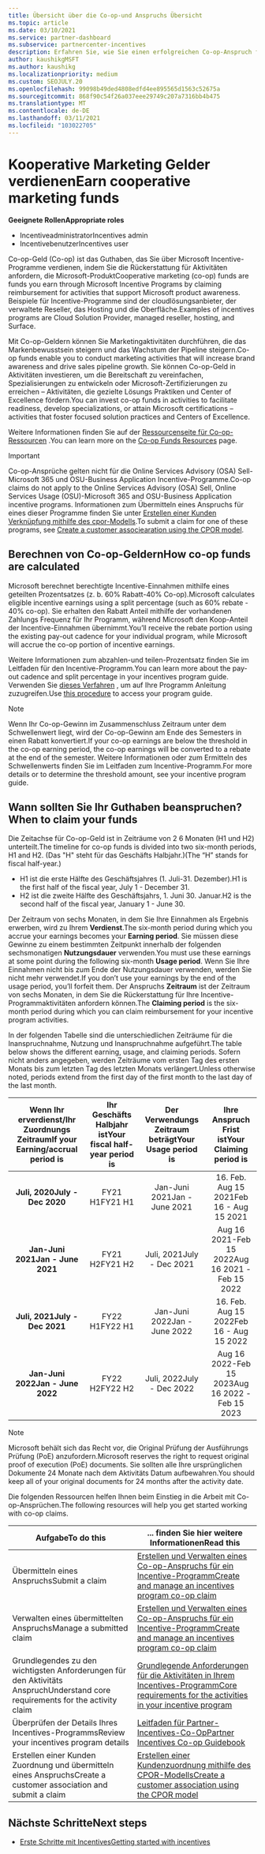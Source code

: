 ```yaml
---
title: Übersicht über die Co-op-und Anspruchs Übersicht
ms.topic: article
ms.date: 03/10/2021
ms.service: partner-dashboard
ms.subservice: partnercenter-incentives
description: Erfahren Sie, wie Sie einen erfolgreichen Co-op-Anspruch für ihre Anreize übermitteln, indem Sie die richtige Dokumentation, Rechnungen, Anweisungen und den Ausführungs Nachweis organisieren.
author: kaushikgMSFT
ms.author: kaushikg
ms.localizationpriority: medium
ms.custom: SEOJULY.20
ms.openlocfilehash: 99098b49ded4808edfd4ee895565d1563c52675a
ms.sourcegitcommit: 868f90c54f26a037eee29749c207a7316bb4b475
ms.translationtype: MT
ms.contentlocale: de-DE
ms.lasthandoff: 03/11/2021
ms.locfileid: "103022705"
---
```

# <a name="earn-cooperative-marketing-funds"></a><span data-ttu-id="aaa5b-103">Kooperative Marketing Gelder verdienen</span><span class="sxs-lookup"><span data-stu-id="aaa5b-103">Earn cooperative marketing funds</span></span>

<span data-ttu-id="aaa5b-104">**Geeignete Rollen**</span><span class="sxs-lookup"><span data-stu-id="aaa5b-104">**Appropriate roles**</span></span>

- <span data-ttu-id="aaa5b-105">Incentiveadministrator</span><span class="sxs-lookup"><span data-stu-id="aaa5b-105">Incentives admin</span></span>
- <span data-ttu-id="aaa5b-106">Incentivebenutzer</span><span class="sxs-lookup"><span data-stu-id="aaa5b-106">Incentives user</span></span>

<span data-ttu-id="aaa5b-107">Co-op-Geld (Co-op) ist das Guthaben, das Sie über Microsoft Incentive-Programme verdienen, indem Sie die Rückerstattung für Aktivitäten anfordern, die Microsoft-Produkt</span><span class="sxs-lookup"><span data-stu-id="aaa5b-107">Cooperative marketing (co-op) funds are funds you earn through Microsoft Incentive Programs by claiming reimbursement for activities that support Microsoft product awareness.</span></span> <span data-ttu-id="aaa5b-108">Beispiele für Incentive-Programme sind der cloudlösungsanbieter, der verwaltete Reseller, das Hosting und die Oberfläche.</span><span class="sxs-lookup"><span data-stu-id="aaa5b-108">Examples of incentives programs are Cloud Solution Provider, managed reseller, hosting, and Surface.</span></span>

<span data-ttu-id="aaa5b-109">Mit Co-op-Geldern können Sie Marketingaktivitäten durchführen, die das Markenbewusstsein steigern und das Wachstum der Pipeline steigern.</span><span class="sxs-lookup"><span data-stu-id="aaa5b-109">Co-op funds enable you to conduct marketing activities that will increase brand awareness and drive sales pipeline growth.</span></span> <span data-ttu-id="aaa5b-110">Sie können Co-op-Geld in Aktivitäten investieren, um die Bereitschaft zu vereinfachen, Spezialisierungen zu entwickeln oder Microsoft-Zertifizierungen zu erreichen – Aktivitäten, die gezielte Lösungs Praktiken und Center of Excellence fördern.</span><span class="sxs-lookup"><span data-stu-id="aaa5b-110">You can invest co-op funds in activities to facilitate readiness, develop specializations, or attain Microsoft certifications – activities that foster focused solution practices and Centers of Excellence.</span></span>

<span data-ttu-id="aaa5b-111">Weitere Informationen finden Sie auf der [Ressourcenseite für Co-op-Ressourcen](https://partner.microsoft.com/asset/collection/co-op-funds-resources#/) .</span><span class="sxs-lookup"><span data-stu-id="aaa5b-111">You can learn more on the [Co-op Funds Resources](https://partner.microsoft.com/asset/collection/co-op-funds-resources#/) page.</span></span>

>[!Important]
><span data-ttu-id="aaa5b-112">Co-op-Ansprüche gelten nicht für die Online Services Advisory (OSA) Sell-Microsoft 365 und OSU-Business Application Incentive-Programme.</span><span class="sxs-lookup"><span data-stu-id="aaa5b-112">Co-op claims do not apply to the Online Services Advisory (OSA) Sell, Online Services Usage (OSU)-Microsoft 365 and OSU-Business Application incentive programs.</span></span> <span data-ttu-id="aaa5b-113">Informationen zum Übermitteln eines Anspruchs für eines dieser Programme finden Sie unter [Erstellen einer Kunden Verknüpfung mithilfe des cpor-Modells](submit-osa-claim.md).</span><span class="sxs-lookup"><span data-stu-id="aaa5b-113">To submit a claim for one of these programs, see [Create a customer associearation using the CPOR model](submit-osa-claim.md).</span></span>

## <a name="how-co-op-funds-are-calculated"></a><span data-ttu-id="aaa5b-114">Berechnen von Co-op-Geldern</span><span class="sxs-lookup"><span data-stu-id="aaa5b-114">How co-op funds are calculated</span></span>

<span data-ttu-id="aaa5b-115">Microsoft berechnet berechtigte Incentive-Einnahmen mithilfe eines geteilten Prozentsatzes (z. b. 60% Rabatt-40% Co-op).</span><span class="sxs-lookup"><span data-stu-id="aaa5b-115">Microsoft calculates eligible incentive earnings using a split percentage (such as 60% rebate - 40% co-op).</span></span> <span data-ttu-id="aaa5b-116">Sie erhalten den Rabatt Anteil mithilfe der vorhandenen Zahlungs Frequenz für Ihr Programm, während Microsoft den Koop-Anteil der Incentive-Einnahmen übernimmt.</span><span class="sxs-lookup"><span data-stu-id="aaa5b-116">You’ll receive the rebate portion using the existing pay-out cadence for your individual program, while Microsoft will accrue the co-op portion of incentive earnings.</span></span>

<span data-ttu-id="aaa5b-117">Weitere Informationen zum abzahlen-und teilen-Prozentsatz finden Sie im Leitfaden für den Incentive-Programm.</span><span class="sxs-lookup"><span data-stu-id="aaa5b-117">You can learn more about the pay-out cadence and split percentage in your incentives program guide.</span></span> <span data-ttu-id="aaa5b-118">Verwenden Sie [dieses Verfahren](incentives-determined-your-program-eligibility.md) , um auf Ihre Programm Anleitung zuzugreifen.</span><span class="sxs-lookup"><span data-stu-id="aaa5b-118">Use [this procedure](incentives-determined-your-program-eligibility.md) to access your program guide.</span></span>

>[!NOTE]
><span data-ttu-id="aaa5b-119">Wenn Ihr Co-op-Gewinn im Zusammenschluss Zeitraum unter dem Schwellenwert liegt, wird der Co-op-Gewinn am Ende des Semesters in einen Rabatt konvertiert.</span><span class="sxs-lookup"><span data-stu-id="aaa5b-119">If your co-op earnings are below the threshold in the co-op earning period, the co-op earnings will be converted to a rebate at the end of the semester.</span></span> <span data-ttu-id="aaa5b-120">Weitere Informationen oder zum Ermitteln des Schwellenwerts finden Sie im Leitfaden zum Incentive-Programm.</span><span class="sxs-lookup"><span data-stu-id="aaa5b-120">For more details or to determine the threshold amount, see your incentive program guide.</span></span>

## <a name="when-to-claim-your-funds"></a><span data-ttu-id="aaa5b-121">Wann sollten Sie Ihr Guthaben beanspruchen?</span><span class="sxs-lookup"><span data-stu-id="aaa5b-121">When to claim your funds</span></span>

<span data-ttu-id="aaa5b-122">Die Zeitachse für Co-op-Geld ist in Zeiträume von 2 6 Monaten (H1 und H2) unterteilt.</span><span class="sxs-lookup"><span data-stu-id="aaa5b-122">The timeline for co-op funds is divided into two six-month periods, H1 and H2.</span></span> <span data-ttu-id="aaa5b-123">(Das "H" steht für das Geschäfts Halbjahr.)</span><span class="sxs-lookup"><span data-stu-id="aaa5b-123">(The “H” stands for fiscal half-year.)</span></span>

- <span data-ttu-id="aaa5b-124">H1 ist die erste Hälfte des Geschäftsjahres (1. Juli-31. Dezember).</span><span class="sxs-lookup"><span data-stu-id="aaa5b-124">H1 is the first half of the fiscal year, July 1 - December 31.</span></span>
- <span data-ttu-id="aaa5b-125">H2 ist die zweite Hälfte des Geschäftsjahrs, 1. Juni 30. Januar.</span><span class="sxs-lookup"><span data-stu-id="aaa5b-125">H2 is the second half of the fiscal year, January 1 - June 30.</span></span>

<span data-ttu-id="aaa5b-126">Der Zeitraum von sechs Monaten, in dem Sie Ihre Einnahmen als Ergebnis erwerben, wird zu Ihrem **Verdienst**.</span><span class="sxs-lookup"><span data-stu-id="aaa5b-126">The six-month period during which you accrue your earnings becomes your **Earning period**.</span></span> <span data-ttu-id="aaa5b-127">Sie müssen diese Gewinne zu einem bestimmten Zeitpunkt innerhalb der folgenden sechsmonatigen **Nutzungsdauer** verwenden.</span><span class="sxs-lookup"><span data-stu-id="aaa5b-127">You must use these earnings at some point during the following six-month **Usage period**.</span></span> <span data-ttu-id="aaa5b-128">Wenn Sie Ihre Einnahmen nicht bis zum Ende der Nutzungsdauer verwenden, werden Sie nicht mehr verwendet.</span><span class="sxs-lookup"><span data-stu-id="aaa5b-128">If you don’t use your earnings by the end of the usage period, you’ll forfeit them.</span></span> <span data-ttu-id="aaa5b-129">Der Anspruchs **Zeitraum** ist der Zeitraum von sechs Monaten, in dem Sie die Rückerstattung für Ihre Incentive-Programmaktivitäten anfordern können.</span><span class="sxs-lookup"><span data-stu-id="aaa5b-129">The **Claiming period** is the six-month period during which you can claim reimbursement for your incentive program activities.</span></span>

<span data-ttu-id="aaa5b-130">In der folgenden Tabelle sind die unterschiedlichen Zeiträume für die Inanspruchnahme, Nutzung und Inanspruchnahme aufgeführt.</span><span class="sxs-lookup"><span data-stu-id="aaa5b-130">The table below shows the different earning, usage, and claiming periods.</span></span> <span data-ttu-id="aaa5b-131">Sofern nicht anders angegeben, werden Zeiträume vom ersten Tag des ersten Monats bis zum letzten Tag des letzten Monats verlängert.</span><span class="sxs-lookup"><span data-stu-id="aaa5b-131">Unless otherwise noted, periods extend from the first day of the first month to the last day of the last month.</span></span>

|  <span data-ttu-id="aaa5b-132">Wenn Ihr erverdienst/Ihr Zuordnungs Zeitraum</span><span class="sxs-lookup"><span data-stu-id="aaa5b-132">If your Earning/accrual period is</span></span>  |<span data-ttu-id="aaa5b-133">Ihr Geschäfts Halbjahr ist</span><span class="sxs-lookup"><span data-stu-id="aaa5b-133">Your fiscal half-year period is</span></span>  |  <span data-ttu-id="aaa5b-134">Der Verwendungs Zeitraum beträgt</span><span class="sxs-lookup"><span data-stu-id="aaa5b-134">Your Usage period is</span></span>  |  <span data-ttu-id="aaa5b-135">Ihre Anspruch Frist ist</span><span class="sxs-lookup"><span data-stu-id="aaa5b-135">Your Claiming period is</span></span>  |
| :-----------: | :-----------: | :-----------: | :-----------: |
|<span data-ttu-id="aaa5b-136">**Juli, 2020**</span><span class="sxs-lookup"><span data-stu-id="aaa5b-136">**July - Dec 2020**</span></span>| <span data-ttu-id="aaa5b-137">FY21 H1</span><span class="sxs-lookup"><span data-stu-id="aaa5b-137">FY21 H1</span></span>  |  <span data-ttu-id="aaa5b-138">Jan-Juni 2021</span><span class="sxs-lookup"><span data-stu-id="aaa5b-138">Jan - June 2021</span></span>  |  <span data-ttu-id="aaa5b-139">16. Feb. Aug 15 2021</span><span class="sxs-lookup"><span data-stu-id="aaa5b-139">Feb 16 - Aug 15 2021</span></span>  |
|<span data-ttu-id="aaa5b-140">**Jan-Juni 2021**</span><span class="sxs-lookup"><span data-stu-id="aaa5b-140">**Jan - June 2021**</span></span> |  <span data-ttu-id="aaa5b-141">FY21 H2</span><span class="sxs-lookup"><span data-stu-id="aaa5b-141">FY21 H2</span></span>  |  <span data-ttu-id="aaa5b-142">Juli, 2021</span><span class="sxs-lookup"><span data-stu-id="aaa5b-142">July - Dec 2021</span></span>  |  <span data-ttu-id="aaa5b-143">Aug 16 2021-Feb 15 2022</span><span class="sxs-lookup"><span data-stu-id="aaa5b-143">Aug 16 2021 - Feb 15 2022</span></span>  |
|<span data-ttu-id="aaa5b-144">**Juli, 2021**</span><span class="sxs-lookup"><span data-stu-id="aaa5b-144">**July - Dec 2021**</span></span>|  <span data-ttu-id="aaa5b-145">FY22 H1</span><span class="sxs-lookup"><span data-stu-id="aaa5b-145">FY22 H1</span></span>  |  <span data-ttu-id="aaa5b-146">Jan-Juni 2022</span><span class="sxs-lookup"><span data-stu-id="aaa5b-146">Jan - June 2022</span></span>  |  <span data-ttu-id="aaa5b-147">16. Feb. Aug 15 2022</span><span class="sxs-lookup"><span data-stu-id="aaa5b-147">Feb 16 - Aug 15 2022</span></span>  |
|<span data-ttu-id="aaa5b-148">**Jan-Juni 2022**</span><span class="sxs-lookup"><span data-stu-id="aaa5b-148">**Jan - June 2022**</span></span> |  <span data-ttu-id="aaa5b-149">FY22 H2</span><span class="sxs-lookup"><span data-stu-id="aaa5b-149">FY22 H2</span></span>  |  <span data-ttu-id="aaa5b-150">Juli, 2022</span><span class="sxs-lookup"><span data-stu-id="aaa5b-150">July - Dec 2022</span></span>  |  <span data-ttu-id="aaa5b-151">Aug 16 2022-Feb 15 2023</span><span class="sxs-lookup"><span data-stu-id="aaa5b-151">Aug 16 2022 - Feb 15 2023</span></span>  |

>[!NOTE]
><span data-ttu-id="aaa5b-152">Microsoft behält sich das Recht vor, die Original Prüfung der Ausführungs Prüfung (PoE) anzufordern.</span><span class="sxs-lookup"><span data-stu-id="aaa5b-152">Microsoft reserves the right to request original proof of execution (PoE) documents.</span></span> <span data-ttu-id="aaa5b-153">Sie sollten alle Ihre ursprünglichen Dokumente 24 Monate nach dem Aktivitäts Datum aufbewahren.</span><span class="sxs-lookup"><span data-stu-id="aaa5b-153">You should keep all of your original documents for 24 months after the activity date.</span></span>

<span data-ttu-id="aaa5b-154">Die folgenden Ressourcen helfen Ihnen beim Einstieg in die Arbeit mit Co-op-Ansprüchen.</span><span class="sxs-lookup"><span data-stu-id="aaa5b-154">The following resources will help you get started working with co-op claims.</span></span>

| <span data-ttu-id="aaa5b-155">Aufgabe</span><span class="sxs-lookup"><span data-stu-id="aaa5b-155">To do this</span></span> | <span data-ttu-id="aaa5b-156">... finden Sie hier weitere Informationen</span><span class="sxs-lookup"><span data-stu-id="aaa5b-156">Read this</span></span> |
| ------ | ----------- |
| <span data-ttu-id="aaa5b-157">Übermitteln eines Anspruchs</span><span class="sxs-lookup"><span data-stu-id="aaa5b-157">Submit a claim</span></span> |  [<span data-ttu-id="aaa5b-158">Erstellen und Verwalten eines Co-op-Anspruchs für ein Incentive-Programm</span><span class="sxs-lookup"><span data-stu-id="aaa5b-158">Create and manage an incentives program co-op claim</span></span>](create-incentives-claims.md)  |
| <span data-ttu-id="aaa5b-159">Verwalten eines übermittelten Anspruchs</span><span class="sxs-lookup"><span data-stu-id="aaa5b-159">Manage a submitted claim</span></span> | [<span data-ttu-id="aaa5b-160">Erstellen und Verwalten eines Co-op-Anspruchs für ein Incentive-Programm</span><span class="sxs-lookup"><span data-stu-id="aaa5b-160">Create and manage an incentives program co-op claim</span></span>](create-incentives-claims.md)    |
| <span data-ttu-id="aaa5b-161">Grundlegendes zu den wichtigsten Anforderungen für den Aktivitäts Anspruch</span><span class="sxs-lookup"><span data-stu-id="aaa5b-161">Understand core requirements for the activity claim</span></span> | [<span data-ttu-id="aaa5b-162">Grundlegende Anforderungen für die Aktivitäten in Ihrem Incentives-Programm</span><span class="sxs-lookup"><span data-stu-id="aaa5b-162">Core requirements for the activities in your incentive program</span></span>](core-requirements.md)   |
| <span data-ttu-id="aaa5b-163">Überprüfen der Details Ihres Incentives-Programms</span><span class="sxs-lookup"><span data-stu-id="aaa5b-163">Review your incentives program details</span></span> | [<span data-ttu-id="aaa5b-164">Leitfaden für Partner-Incentives-Co-Op</span><span class="sxs-lookup"><span data-stu-id="aaa5b-164">Partner Incentives Co-op Guidebook</span></span>](https://assetsprod.microsoft.com/co-op-guidebook.pdf)  |
| <span data-ttu-id="aaa5b-165">Erstellen einer Kunden Zuordnung und übermitteln eines Anspruchs</span><span class="sxs-lookup"><span data-stu-id="aaa5b-165">Create a customer association and submit a claim</span></span> | [<span data-ttu-id="aaa5b-166">Erstellen einer Kundenzuordnung mithilfe des CPOR-Modells</span><span class="sxs-lookup"><span data-stu-id="aaa5b-166">Create a customer association using the CPOR model</span></span>](submit-osa-claim.md)   |

## <a name="next-steps"></a><span data-ttu-id="aaa5b-167">Nächste Schritte</span><span class="sxs-lookup"><span data-stu-id="aaa5b-167">Next steps</span></span>

- [<span data-ttu-id="aaa5b-168">Erste Schritte mit Incentives</span><span class="sxs-lookup"><span data-stu-id="aaa5b-168">Getting started with incentives</span></span>](incentives-get-started-intro.md)

